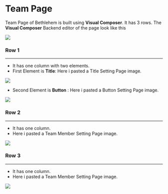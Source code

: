 # Team Page

Team Page of Bethlehem is built using **Visual Composer**. It has 3 rows. The **Visual Composer** Backend editor of the page look like this

![](http://transvelo.github.io/bethlehem/docs/images/team.png)

### Row 1
---
* It has one column with two elements.
* First Element is **Title**:  Here i pasted a Title Setting Page image.

![](http://transvelo.github.io/bethlehem/docs/images/team-page-title-setting.png)

* Second Element is **Button** : Here i pasted a Button Setting Page image.

![](http://transvelo.github.io/bethlehem/docs/images/team-page-button-setting.png)

### Row 2
---
* It has one column.
* Here i pasted a Team Member Setting Page image.

![](http://transvelo.github.io/bethlehem/docs/images/team-page-team-member-setting.png)

### Row 3
---
* It has one column.
* Here i pasted a Team Member Setting Page image.

![](http://transvelo.github.io/bethlehem/docs/images/team-page-team-member2-setting.png)

